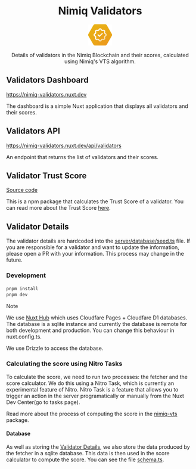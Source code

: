 <h1 align="center">Nimiq Validators</h1>

<p align="center">
  <a href="https://nimiq-validators.nuxt.dev">
    <img src="./public/favicon.svg" alt="Nimiq Validators" width="64" />
  </a>

<p align="center">
Details of validators in the Nimiq Blockchain and their scores, calculated using Nimiq's VTS algorithm.
<p>

## Validators Dashboard

https://nimiq-validators.nuxt.dev

The dashboard is a simple Nuxt application that displays all validators and their scores.

## Validators API

https://nimiq-validators.nuxt.dev/api/validators

An endpoint that returns the list of validators and their scores.

## Validator Trust Score

[Source code](./packages/nimiq-vts/)

This is a npm package that calculates the Trust Score of a validator. You can read more about the Trust Score [here](https://nimiq-validators.nuxt.dev/vts).

## Validator Details

The validator details are hardcoded into the [server/database/seed.ts](./server/database/seed.ts) file. If you are responsible for a validator and want to update the information, please open a PR with your information. This process may change in the future.

### Development

```bash
pnpm install
pnpm dev
```

> [!Note]
> We use [Nuxt Hub](https://hub.nuxt.dev) which uses Cloudfare Pages + Cloudfare D1 databases. The database is a sqlite instance and currently the database is remote for both development and production. You can change this behaviour in nuxt.config.ts.

We use Drizzle to access the database.

### Calculating the score using Nitro Tasks

To calculate the score, we need to run two processes: the fetcher and the score calculator. We do this using a Nitro Task, which is currently an experimental feature of Nitro. Nitro Task is a feature that allows you to trigger an action in the server programatically or manually from the Nuxt Dev Center(go to tasks page).

Read more about the process of computing the score in the [nimiq-vts](./packages/nimiq-vts/README.md) package.

#### Database

As well as storing the [Validator Details](#validator-details), we also store the data produced by the fetcher in a sqlite database. This data is then used in the score calculator to compute the score. You can see the file [schema.ts](./server/database/schema.ts).
